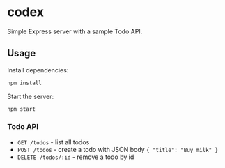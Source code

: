# codex

Simple Express server with a sample Todo API.

## Usage

Install dependencies:

```bash
npm install
```

Start the server:

```bash
npm start
```

### Todo API

- `GET /todos` - list all todos
- `POST /todos` - create a todo with JSON body `{ "title": "Buy milk" }`
- `DELETE /todos/:id` - remove a todo by id
